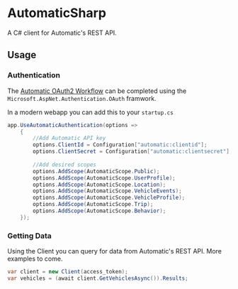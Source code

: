 # AutomaticSharp
A C# client for Automatic's REST API. 

## Usage

### Authentication

The [Automatic OAuth2 Workflow](https://developer.automatic.com/api-reference/#oauth-workflow) can be completed using the `Microsoft.AspNet.Authentication.OAuth` framwork.

In a modern webapp you can add this to your `startup.cs`
```c#
app.UseAutomaticAuthentication(options =>
    {        
        //Add Automatic API key
        options.ClientId = Configuration["automatic:clientid"];
        options.ClientSecret = Configuration["automatic:clientsecret"];
        
        //Add desired scopes       
        options.AddScope(AutomaticScope.Public);
        options.AddScope(AutomaticScope.UserProfile);
        options.AddScope(AutomaticScope.Location);
        options.AddScope(AutomaticScope.VehicleEvents);
        options.AddScope(AutomaticScope.VehicleProfile);
        options.AddScope(AutomaticScope.Trip);
        options.AddScope(AutomaticScope.Behavior);       
    });

```

### Getting Data

Using the Client you can query for data from Automatic's REST API. More examples to come.

```c#
var client = new Client(access_token);
var vehicles = (await client.GetVehiclesAsync()).Results;
```